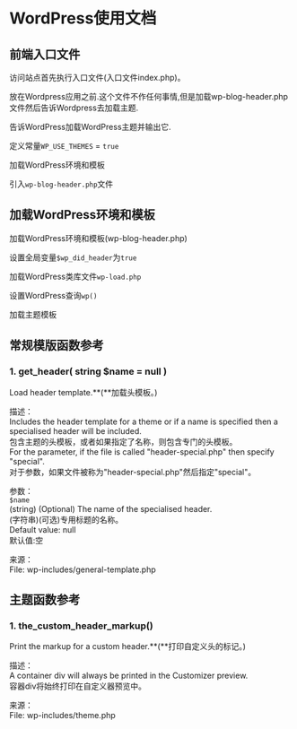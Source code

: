 # WordPress使用文档

##  前端入口文件

 访问站点首先执行入口文件\(入口文件index.php\)。

放在Wordpress应用之前.这个文件不作任何事情,但是加载wp-blog-header.php文件然后告诉Wordpress去加载主题.

告诉WordPress加载WordPress主题并输出它.

定义常量`WP_USE_THEMES` = `true`

加载WordPress环境和模板

引入`wp-blog-header.php`文件

##  加载WordPress环境和模板

加载WordPress环境和模板\(wp-blog-header.php\)

设置全局变量`$wp_did_header`为`true`

加载WordPress类库文件`wp-load.php`

设置WordPress查询`wp()`

加载主题模板

## 常规模版函数参考

### **1. get\_header\( string $name = null \)**

Load header template.**\(**加载头模板。\)

描述：  
Includes the header template for a theme or if a name is specified then a specialised header will be included.  
包含主题的头模板，或者如果指定了名称，则包含专门的头模板。  
For the parameter, if the file is called "header-special.php" then specify "special".  
对于参数，如果文件被称为"header-special.php"然后指定"special"。

参数：  
`$name`  
\(string\) \(Optional\) The name of the specialised header.  
\(字符串\)\(可选\)专用标题的名称。  
Default value: null  
默认值:空

来源：  
File: wp-includes/general-template.php

## 主题函数参考

###  **1. the\_custom\_header\_markup\(\)**

Print the markup for a custom header.**\(**打印自定义头的标记。\)

描述：  
A container div will always be printed in the Customizer preview.  
容器div将始终打印在自定义器预览中。

来源：  
File: wp-includes/theme.php

